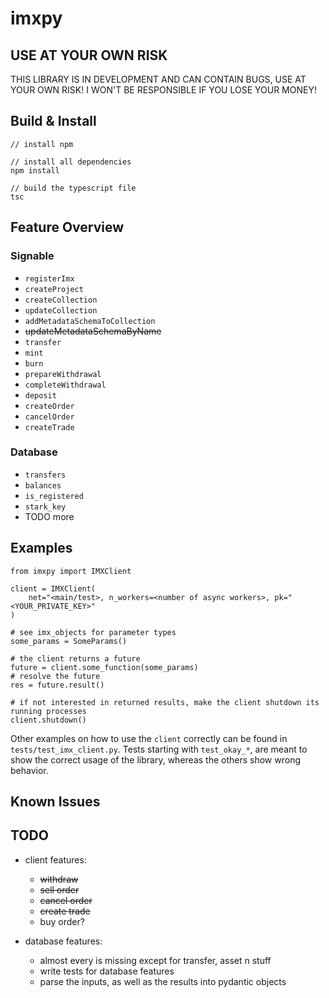 # imxpy

## USE AT YOUR OWN RISK

THIS LIBRARY IS IN DEVELOPMENT AND CAN CONTAIN BUGS, USE AT YOUR OWN RISK! I WON'T BE RESPONSIBLE IF YOU LOSE YOUR MONEY!

## Build & Install

    // install npm

    // install all dependencies
    npm install

    // build the typescript file
    tsc

## Feature Overview

### Signable

- `registerImx`
- `createProject`
- `createCollection`
- `updateCollection`
- `addMetadataSchemaToCollection`
- ~~updateMetadataSchemaByName~~
- `transfer`
- `mint`
- `burn`
- `prepareWithdrawal`
- `completeWithdrawal`
- `deposit`
- `createOrder`
- `cancelOrder`
- `createTrade`

### Database

- `transfers`
- `balances`
- `is_registered`
- `stark_key`
- TODO more

## Examples

    from imxpy import IMXClient

    client = IMXClient(
        net="<main/test>, n_workers=<number of async workers>, pk="<YOUR_PRIVATE_KEY>"
    )

    # see imx_objects for parameter types
    some_params = SomeParams()

    # the client returns a future
    future = client.some_function(some_params)
    # resolve the future
    res = future.result()

    # if not interested in returned results, make the client shutdown its running processes
    client.shutdown()

Other examples on how to use the `client` correctly can be found in `tests/test_imx_client.py`. Tests starting with `test_okay_*`, are meant to show the correct usage of the library, whereas the others show wrong behavior.

## Known Issues

## TODO

- client features:
  - ~~withdraw~~
  - ~~sell order~~
  - ~~cancel order~~
  - ~~create trade~~
  - buy order?

- database features:
  - almost every is missing except for transfer, asset n stuff
  - write tests for database features
  - parse the inputs, as well as the results into pydantic objects
